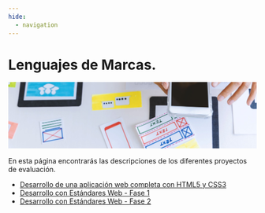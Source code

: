 ```yaml
---
hide:
  - navigation
---
```


# Lenguajes de Marcas.
![](assets/referencias.jpg)


En esta página encontrarás las descripciones de los diferentes proyectos de evaluación.

* [Desarrollo de una aplicación web completa con HTML5 y CSS3](proyecto1-OLD.md)
* [Desarrollo con Estándares Web - Fase 1](proyecto2-OLD.md)
* [Desarrollo con Estándares Web - Fase 2](proyecto2.md)
